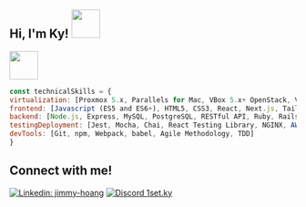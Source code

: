 <h2> Hi, I'm Ky! <img src="https://i.pinimg.com/originals/a8/8b/e9/a88be9f7deb90c3e1779b9fd414ea8db.gif" width="50"></h2>

<img src="https://media3.giphy.com/media/mXbQ2IU02cGRhBO2ye/giphy.gif" width="50"> 

```javascript
const technicalSkills = {
virtualization: [Proxmox 5.x, Parallels for Mac, VBox 5.x+ OpenStack, VMware];
frontend: [Javascript (ES5 and ES6+), HTML5, CSS3, React, Next.js, Tailwind CSS, Typescript]
backend: [Node.js, Express, MySQL, PostgreSQL, RESTful API, Ruby, Rails, Prisma]
testingDeployment: [Jest, Mocha, Chai, React Testing Library, NGINX, AWS(DynamoDB, S3, EC2), Cypress]
devTools: [Git, npm, Webpack, babel, Agile Methodology, TDD]
}
```

## Connect with me!

[![Linkedin: jimmy-hoang](https://img.shields.io/badge/LinkedIn-0077B5?style=for-the-badge&logo=linkedin&logoColor=white)](https://www.linkedin.com/in/jimmy-hoang/)
[![Discord 1set.ky](https://img.shields.io/badge/Discord-5865F2?style=for-the-badge&logo=discord&logoColor=white)](https://discordapp.com/users/127745669875236864)



